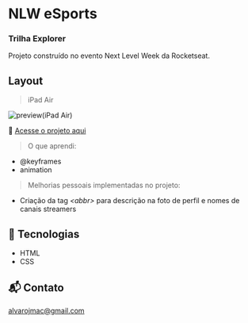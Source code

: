 # NLW eSports

### Trilha Explorer

Projeto construído no evento Next Level Week da Rocketseat.

## Layout
> iPad Air

![preview(iPad Air)](https://user-images.githubusercontent.com/99209300/191054832-8447f123-9d69-49ef-b83a-a7d659b84bf2.png)


🔗 [Acesse o projeto aqui](https://alvarojmac.github.io/nlw-esports-explorer)

> O que aprendi:
- @keyframes
- animation

> Melhorias pessoais implementadas no projeto:
- Criação da tag *\<abbr>* para descrição na foto de perfil e nomes de canais streamers 

## 📡 Tecnologias

- HTML
- CSS

## 📬 Contato

alvarojmac@gmail.com
